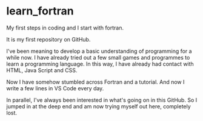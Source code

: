 # learn_fortran
My first steps in coding and I start with fortran.

It is my first repository on GitHub.

I've been meaning to develop a basic understanding of programming for a while now.
I have already tried out a few small games and programmes to learn a programming language. In this way, I have already had contact with HTML, Java Script and CSS.

Now I have somehow stumbled across Fortran and a tutorial. And now I write a few lines in VS Code every day.

In parallel, I've always been interested in what's going on in this GitHub. So I jumped in at the deep end and am now trying myself out here, completely lost.

